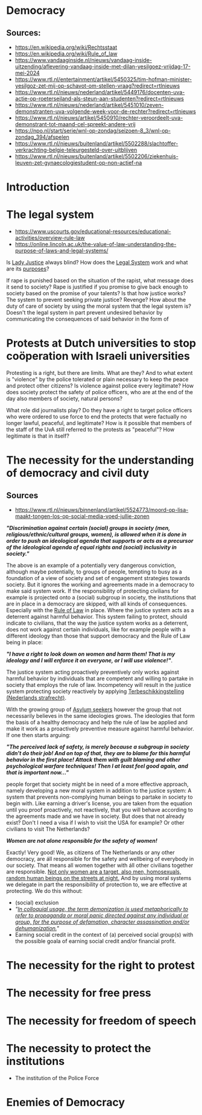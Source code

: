 # Democracy

## Sources:

* https://en.wikipedia.org/wiki/Rechtsstaat
* https://en.wikipedia.org/wiki/Rule_of_law
* https://www.vandaaginside.nl/nieuws/vandaag-inside-uitzending/aflevering-vandaag-inside-met-dilan-yesilgoez-vrijdag-17-mei-2024
* https://www.rtl.nl/entertainment/artikel/5450325/tim-hofman-minister-yesilgoz-zet-mij-op-schavot-om-stellen-vraag?redirect=rtlnieuws
* https://www.rtl.nl/nieuws/nederland/artikel/5449176/docenten-uva-actie-op-roeterseiland-als-steun-aan-studenten?redirect=rtlnieuws
* https://www.rtl.nl/nieuws/nederland/artikel/5451010/zeven-demonstranten-uva-volgende-week-voor-de-rechter?redirect=rtlnieuws
* https://www.rtl.nl/nieuws/artikel/5450910/rechter-veroordeelt-uva-demonstrant-tot-maand-cel-spreekt-andere-vrij
* https://npo.nl/start/serie/wnl-op-zondag/seizoen-8_3/wnl-op-zondag_394/afspelen
* https://www.rtl.nl/nieuws/buitenland/artikel/5502288/slachtoffer-verkrachting-belgie-teleurgesteld-over-uitblijven
* https://www.rtl.nl/nieuws/buitenland/artikel/5502206/ziekenhuis-leuven-zet-gynaecologiestudent-op-non-actief-na

# Introduction

# The legal system

* https://www.uscourts.gov/educational-resources/educational-activities/overview-rule-law
* https://online.lincoln.ac.uk/the-value-of-law-understanding-the-purpose-of-laws-and-legal-systems/

Is [Lady Justice](https://en.wikipedia.org/wiki/Lady_Justice) always blind? How
does the [Legal System](https://en.wikipedia.org/wiki/Legal_system) work and
what are its [purposes](https://www.youtube.com/watch?v=Zt4d0ZHcMws)?

If rape is punished based on the situation of the rapist, what message does it
send to society? Rape is justified if you promise to give back enough to society
based on the promise of your talents? Is that how justice works? The system to
prevent seeking private justice? Revenge? How about the duty of care of society
by using the moral system that the legal system is? Doesn't the legal system
in part prevent undesired behavior by communicating the consequences of said
behavior in the form of

# Protests at Dutch universities to stop coöperation with Israeli universities

Protesting is a right, but there are limits. What are they? And to what extent
is "violence" by the police tolerated or plain necessary to keep the peace and
protect other citizens? Is violence against police every legitimate? How does
society protect the safety of police officers, who are at the end of the day
also members of society, natural persons?

What role did journalists play? Do they have a right to target police officers
who were ordered to use force to end the protects that were factually no longer
lawful, peaceful, and legitimate? How is it possible that members of the staff
of the UvA still referred to the protests as "peaceful"? How legitimate is that
in itself?

# The necessity for the understanding of democracy and civil duty

## Sources

* https://www.rtl.nl/nieuws/binnenland/artikel/5524773/moord-op-lisa-maakt-tongen-los-op-social-media-voed-jullie-zonen

__*"Discrimination against certain (social) groups in society (men,
religious/ethnic/cultural groups, women), is allowed when it is done in order to
push an ideological agenda that supports or acts as a precursor of the
ideological agenda of equal rights and (social) inclusivity in society."*__

The above is an example of a potentially very dangerous conviction, although
maybe potentially, to groups of people, tempting to busy as a foundation of a
view of society and set of engagement strategies towards society. But it ignores
the working and agreements made in a democracy to make said system work. If the
responsibility of protecting civilians for example is projected onto a (social)
subgroup in society, the institutions that are in place in a democracy are
skipped, with all kinds of consequences. Especially with the
[Rule of Law](https://en.wikipedia.org/wiki/Rule_of_law)
in
place. Where the justice system acts as a deterrent against harmful behavior.
This system failing to protect, should indicate to civilians, that the way the
justice system works as a deterrent, does not work against certain individuals,
like for example people with a different ideology than those that support
democracy and the Rule of Law being in place:

__*"I have a right to look down on
women and harm them! That is my ideology and I will enforce it on everyone, or I
will use violence!"*__.

The justice system acting proactively preventively only works against harmful
behavior by individuals that are competent and willing to partake in society
that employs the rule of law. Incompetency will result in the justice system
protecting society reactively by applying
[Terbeschikkingstelling (Nederlands strafrecht)](https://nl.wikipedia.org/wiki/Terbeschikkingstelling_(Nederlands_strafrecht)).

With the growing group of
[Asylum seekers](https://en.wikipedia.org/wiki/Asylum_seeker) however
the group that not necessarily believes in the same ideologies grows. The
ideologies that form the basis of a healthy democracy and help the rule of law
be applied and make it work as a proactively preventive measure against harmful
behavior. If one then starts arguing:

__*"The perceived lack of safety, is merely
because a subgroup in society didn't do their job! And on top of that, they are
to blame for this harmful behavior in the first place! Attack them with guilt
blaming and other psychological warfare techniques! Then I at least feel good
again, and that is important now..."*__

people forget that society might be in need of a more effective approach, namely
developing a new moral system in addition to the justice system: A system that
prevents non-complying human beings to partake in society to begin with. Like
earning a driver's license, you are taken from the equation until you proof
proactively, not reactively, that you will behave according to the agreements
made and we have in society. But does that not already exist? Don't I need a
visa if I wish to visit the USA for example? Or other civilians to visit The
Netherlands?

__*Women are not alone responsible for the safety of women!*__

Exactly! Very good! We, as citizens of The Netherlands or any other democracy,
are áll responsible for the safety and wellbeing of everybody in our society.
That means all women together with áll other civilians together are responsible.
[Not only women are a target, also men, homosexuals, random human beings on the
streets at night.](https://www.youtube.com/watch?v=aZybcsyiKGw)
And by using moral systems we delegate in part the responsibility of protection
to, we are effective at protecting. We do this without:

* (social) exclusion
* _"[In colloquial usage, the term demonization is used metaphorically to refer to
  propaganda or moral panic directed against any individual or group, for the
  purpose of defamation, character assassination and/or dehumanization.](https://en.wikipedia.org/wiki/Demonization#Modern_usage)"_
* Earning social credit in the context of (a) perceived social group(s) with the
  possible goala of earning social credit and/or financial profit.

# The necessity for the right to protest

# The necessity for free press

# The necessity for freedom of speech

# The necessity to protect the institutions

* The institution of the Police Force

# Enemies of Democracy



